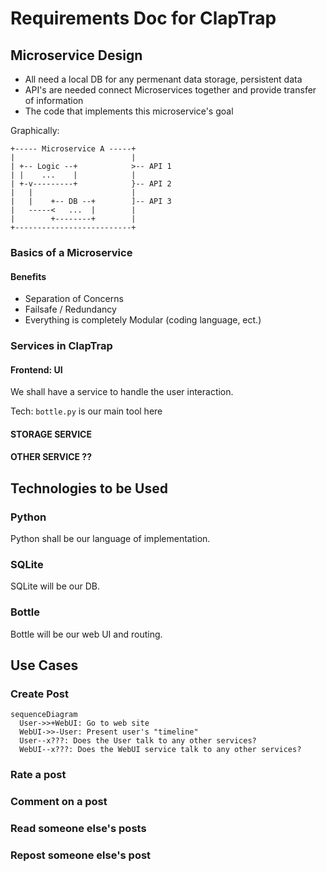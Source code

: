 # Requirements Doc for ClapTrap

## Microservice Design

* All need a local DB for any permenant data storage, persistent data
* API's are needed connect Microservices together and provide transfer of information
* The code that implements this microservice's goal

Graphically:

```
+----- Microservice A -----+
|                          |
| +-- Logic --+            >-- API 1
| |    ...    |            |
| +-v---------+            }-- API 2
|   |                      |
|   |    +-- DB --+        ]-- API 3
|   -----<   ...  |        |
|        +--------+        |
+--------------------------+
```

### Basics of a Microservice

#### Benefits

* Separation of Concerns
* Failsafe / Redundancy
* Everything is completely Modular (coding language, ect.)

### Services in ClapTrap

#### Frontend: UI

We shall have a service to handle the user interaction.

Tech: `bottle.py` is our main tool here

#### STORAGE SERVICE

#### 

#### OTHER SERVICE ??


## Technologies to be Used

### Python

Python shall be our language of implementation.

### SQLite

SQLite will be our DB.

### Bottle

Bottle will be our web UI and routing.

## Use Cases

### Create Post

```mermaid
sequenceDiagram
  User->>+WebUI: Go to web site
  WebUI->>-User: Present user's "timeline"
  User--x???: Does the User talk to any other services?
  WebUI--x???: Does the WebUI service talk to any other services?
```

### Rate a post

### Comment on a post

### Read someone else's posts

### Repost someone else's post